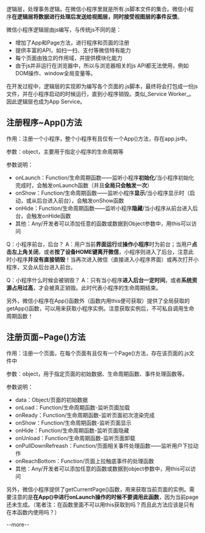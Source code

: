 
逻辑层，处理事务逻辑。在微信小程序里就是所有.js脚本文件的集合。微信小程序**在逻辑层将数据进行处理后发送给视图层，同时接受视图层的事件反馈**。

微信小程序逻辑层由js编写，与传统js不同的是：
- 增加了App和Page方法，进行程序和页面的注册
- 提供丰富的API，如扫一扫、支付等微信特有能力
- 每个页面由独立的作用域，并提供模块化能力
- 由于js并非运行在浏览器中，所以与浏览器相关的js API都无法使用，例如DOM操作、window全局变量等。

在开发过程中，逻辑层的实现即为编写各个页面的.js脚本，最终将会打包成一份js文件，并在小程序启动的时候运行，直到小程序销毁。类似_Service Worker_。因此逻辑层也成为App Service。

## 注册程序~App()方法

作用：注册一个小程序，整个小程序有且仅有一个App()方法，存在app.js中。

参数：object，主要用于指定小程序的生命周期等

参数说明：

- onLaunch：Function/生命周期函数——监听小程序**初始化**/当小程序初始化完成时，会触发onLaunch函数（并且**全局只会触发一次**）
- onShow：Function/生命周期函数——监听小程序**显示**/当小程序显示时（启动，或从后台进入前台），会触发onShow函数
- onHide：Function/生命周期函数——监听小程序**隐藏**/当小程序从前台进入后台，会触发onHide函数
- 其他：Any/开发者可以添加任意的函数或数据到Object参数中，用this可以访问

Q：小程序前台，后台？
A：用户当前**界面运行**或**操作小程序**时为前台；当用户**点击左上角关闭**，或者**按了设备HOME键离开微信**，小程序则进入了后台，注意此时小程序**并没有直接销毁**！当再次进入微信（直接进入小程序界面）或再次打开小程序，又会从后台进入前台。

Q：小程序什么时候会被销毁？
A：只有当小程序**进入后台一定时间**，或者**系统资源占用过高**，才会被真正销毁。此时代表小程序的生命周期结束。

另外，微信小程序在App()函数外（函数内用this便可获取）提供了全局获取的getApp()函数，可以用来获取小程序实例。注意获取实例后，不可私自调用生命周期函数！

## 注册页面~Page()方法

作用：注册一个页面，在每个页面有且仅有一个Page()方法，存在该页面的.js文件中

参数：object，用于指定页面的初始数据、生命周期函数、事件处理函数等。

参数说明：

- data：Object/页面的初始数据
- onLoad：Function/生命周期函数-监听页面加载
- onReady：Function/生命周期函数-监听页面初次渲染完成
- onShow：Function/生命周期函数-监听页面显示
- onHide：Function/生命周期函数-监听页面隐藏
- onUnload：Function/生命周期函数-监听页面卸载
- onPullDownRefreash：Function/页面相关事件处理函数——监听用户下拉动作
- onReachBottom：Function/页面上拉触底事件的处理函数
- 其他：Any/开发者可以添加任意的函数或数据到object参数中，用this可以访问

另外，微信小程序提供了getCurrentPage()函数，用来获取当前页面的实例。需要注意的是**在App()中进行onLaunch操作的时候不要调用此函数**，因为当前page还未生成。（笔者注：在函数里面不可以用this获取到吗？而且此方法应该是只有在本函数内使用吗？）

--more--





